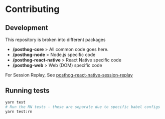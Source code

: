 # Contributing

## Development

This repository is broken into different packages

- **/posthog-core** > All common code goes here.
- **/posthog-node** > Node.js specific code
- **/posthog-react-native** > React Native specific code
- **/posthog-web** > Web (DOM) specific code

For Session Replay, See [posthog-react-native-session-replay](https://github.com/PostHog/posthog-react-native-session-replay/CHANGELOG.md)

## Running tests

```sh
yarn test
# Run the RN tests - these are separate due to specific babel configs
yarn test:rn
```
